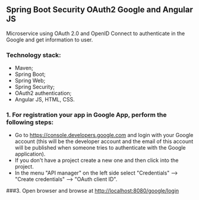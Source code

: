 ## Spring Boot Security OAuth2 Google and Angular JS
 
Microservice using OAuth 2.0 and OpenID Connect to authenticate in the Google and get information to user.

### Technology stack:

* Maven;
* Spring Boot;
* Spring Web;
* Spring Security;
* OAuth2 authentication;
* Angular JS, HTML, CSS.

### 1. For registration your app in Google App, perform the following steps:

* Go to https://console.developers.google.com and login with your Google account (this will be the developer account and the email of this account will be published when someone tries to authenticate with the Google application).
* If you don't have a project create a new one and then click into the project.
* In the menu "API manager" on the left side select "Credentials" --> "Create credentials" --> "OAuth client ID".

###3. Open browser and browse at 
[http://localhost:8080/google/login](http://localhost:8181/google/login)
